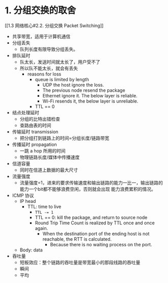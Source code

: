 # 1. 分组交换的取舍
[[1.3 网络核心#2.2. 分组交换 Packet Switching]]
- 共享带宽，适用于计算机通信
- 分组丢失
	- 队列长度有限导致分组丢失。
- 排队延时
	- 队太长，发送时间就太长了，用户受不了
	- 所以队不能太长，就会有丢失
		- reasons for loss
			- queue is limited by length
				- UDP the host ignore the loss.
				- The previous node resend the package
				- Ethernet ignore it. The below layer is reliable.
				- Wi-Fi resends it, the below layer is unreliable.
			- TTL == 0
- 结点处理延时
	- 分组的比特出错检查
	- 查路由表的时间
- 传输延时 transmission
	- 把分组打到链路上的时间=分组长度/链路带宽
- 传播延时 propagation
	- 一跳 a hop 所用的时间
	- 物理链路长度/媒体中传播速度
- 信道容量
	- 同时在信道上数据的最大尺寸
- 流量强度
	- 流量强度=1，进来的要求传输速度和输出链路的能力一比一，输出链路的能力一个bit都不能够浪费空闲，否则就会出现 能力浪费累积的情况。
- ICMP 协议
	- IP head
		- TTL: time to live
			- `TTL -= 1`
			- TTL == 0: kill the package, and return to source node
			- Round Trip Time Count is realized by TTL once and once again.
				- When the destination port of the ending host is not reachable, the RTT is calculated.
					- Because there is no waiting process on the port.
	- Body: data
- 吞吐量
	- 短板效应：整个链路的吞吐量是带宽最小的那段线路的吞吐量
	- 瞬间
	- 平均